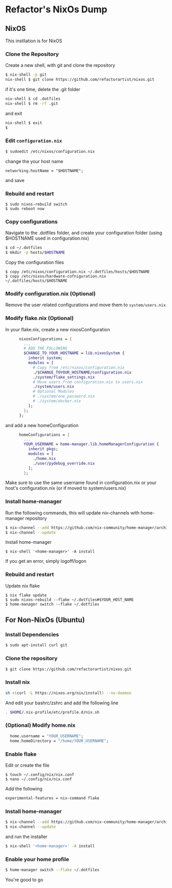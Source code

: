 # Refactor's NixOs Dump 

## NixOS

This instllation is for NixOS 

### Clone the Repository

Create a new shell, with git and clone the repository

```sh
$ nix-shell -p git
nix-shell $ git clone https://github.com/refactorartist/nixos.git
```

if it's one time, delete the .git folder 

```sh
nix-shell $ cd .dotfiles 
nix-shell $ rm -rf .git
```
and exit 

```sh
nix-shell $ exit
$ 
```

### Edit `configuration.nix`

```sh
$ sudoedit /etc/nixos/configuration.nix
```

change the your host name 

```
networking.hostName = "$HOSTNAME";
```

and save

### Rebuild and restart 

```
$ sudo nixos-rebuild switch 
$ sudo reboot now
```

### Copy configurations 

Navigate to the .dotfiles folder, and create your configuration folder (using $HOSTNAME used in configuration.nix)

```sh
$ cd ~/.dotfiles
$ mkdir -p hosts/$HOSTNAME
```

Copy the configuration files 

```
$ copy /etc/nixos/configuration.nix ~/.dotfiles/hosts/$HOSTNAME
$ copy /etc/nixos/hardware-cofniguration.nix ~/.dotfiles/hosts/$HOSTNAME
```

### Modify configuration.nix (Optional)

Remove the user related configurations and move them to `system/users.nix`


### Modify flake.nix (Optional)

In your flake.nix, create a new nixosConfiguration 

```nix
      nixosConfigurations = {
        ...
        # ADD THE FOLLOWING
        $CHANGE_TO_YOUR_HOSTNAME = lib.nixosSystem {
          inherit system;
          modules = [
            # Copy from /etc/nixos/configuration.nix
            ./$CHANGE_TOYOUR_HOSTNAME/configuration.nix
            ./system/flake_settings.nix  
            # Move users from configuration.nix to users.nix  
            ./system/users.nix
            # Optional Modules
            # ./system/one_password.nix
            # ./system/docker.nix
          ];
        };
      };
```

and add a new homeConfiguration 

```nix
      homeConfigurations = {
        ...
        YOUR_USERNAME = home-manager.lib.homeManagerConfiguration {
          inherit pkgs;
          modules = [
            ./home.nix
            ./user/pydebug_override.nix
          ];
        };
```

Make sure to use the same username found in configuration.nix or your host's configuration.nix (or if moved to system/users.nix)



### Install home-manager 

Run the following commands, this will update nix-channels with home-manager repository

```sh
$ nix-channel --add https://github.com/nix-community/home-manager/archive/release-23.11.tar.gz home-manager
$ nix-channel --update
```

Install home-manager 

```
$ nix-shell '<home-manager>' -A install
```

If you get an error, simply logoff/logon

### Rebuild and restart 

Update nix flake

```
$ nix flake update
$ sudo nixos-rebuild --flake ~/.dotfiles#$YOUR_HOST_NAME
$ home-manager switch --flake ~/.dotfiles
```

## For Non-NixOs (Ubuntu)

### Install Dependencies

```sh
$ sudo apt-install curl git
```

### Clone the repository

```sh
$ git clone https://github.com/refactorartist/nixos.git
```

### Install nix 

```sh
sh <(curl -L https://nixos.org/nix/install) --no-daemon
```

And edit your bashrc/zshrc and add the following line

```bash
. $HOME/.nix-profile/etc/profile.d/nix.sh
```

### (Optional) Modify home.nix

```nix
  home.username = "YOUR_USERNAME";
  home.homeDirectory = "/home/YOUR_USERNAME";
```


### Enable flake 

Edit or create the file 

```
$ touch ~/.config/nix/nix.conf
$ nano ~/.config/nix/nix.conf
```

Add the following

```bash
experimental-features = nix-command flake
```

### Install home-manager 

```sh
$ nix-channel --add https://github.com/nix-community/home-manager/archive/master.tar.gz home-manager
$ nix-channel --update
```

and run the installer 

```sh
$ nix-shell '<home-manager>' -A install
```

### Enable your home profile 

```sh
$ home-manager switch --flake ~/.dotfiles 
```

You're good to go 








